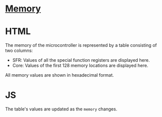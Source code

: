 # [Memory](../../src/components/Memory.vue)

# HTML
The memory of the microcontroller is represented by a table consisting of two columns:

- SFR: Values of all the special function registers are displayed here.
- Core: Values of the first 128 memory locations are displayed here.

All memory values are shown in hexadecimal format.

# JS
The table's values are updated as the `memory` changes.
